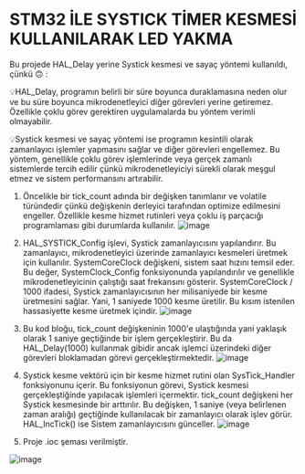 # STM32 İLE SYSTICK TİMER KESMESİ KULLANILARAK LED YAKMA 

Bu projede HAL_Delay yerine Systick kesmesi ve sayaç yöntemi kullanıldı, çünkü 🙃 :

 💡HAL_Delay, programın belirli bir süre boyunca duraklamasına neden olur ve bu süre boyunca mikrodenetleyici diğer görevleri yerine getiremez. Özellikle çoklu görev gerektiren uygulamalarda bu yöntem verimli olmayabilir.

 💡Systick kesmesi ve sayaç yöntemi ise programın kesintili olarak zamanlayıcı işlemler yapmasını sağlar ve diğer görevleri engellemez. Bu yöntem, genellikle çoklu görev işlemlerinde veya gerçek zamanlı sistemlerde tercih edilir çünkü mikrodenetleyiciyi sürekli olarak meşgul etmez ve sistem performansını artırabilir.

1. Öncelikle bir tick_count adında bir değişken tanımlanır  ve volatile türündedir çünkü değişkenin derleyici tarafından optimize edilmesini engeller. Özellikle kesme hizmet rutinleri veya çoklu iş parçacığı programlaması gibi durumlarda kullanılır. 
![image](https://github.com/MelekKarakaya/STM32_ledBlink_with_SYSTICK_Timer/assets/78067331/4ba3b096-4908-4fd4-abf0-e7eb7963cf75)

2. HAL_SYSTICK_Config işlevi, Systick zamanlayıcısını yapılandırır. Bu zamanlayıcı, mikrodenetleyici üzerinde zamanlayıcı kesmeleri üretmek için kullanılır. SystemCoreClock değişkeni, sistem saat hızını temsil eder. Bu değer, SystemClock_Config fonksiyonunda yapılandırılır ve genellikle mikrodenetleyicinin çalıştığı saat frekansını gösterir. SystemCoreClock / 1000 ifadesi, Systick zamanlayıcısının her milisaniyede bir kesme üretmesini sağlar. Yani, 1 saniyede 1000 kesme üretilir. Bu kısım istenilen hassasiyette kesme üretmek içindir.
![image](https://github.com/MelekKarakaya/STM32_ledBlink_with_SYSTICK_Timer/assets/78067331/0fff363e-bed5-4de9-9f51-538b98fd5e08)

3. Bu kod bloğu, tick_count değişkeninin 1000'e ulaştığında yani yaklaşık olarak 1 saniye geçtiğinde bir işlem gerçekleştirir. Bu da HAL_Delay(1000) kullanmak gibidir ancak işlemci üzerindeki diğer görevleri bloklamadan görevi gerçekleştirmektedir.
![image](https://github.com/MelekKarakaya/STM32_ledBlink_with_SYSTICK_Timer/assets/78067331/5af640d1-4269-4cd8-b0aa-eb55162f6fa8)

4. Systick kesme vektörü için bir kesme hizmet rutini olan SysTick_Handler fonksiyonunu içerir. Bu fonksiyonun görevi, Systick kesmesi gerçekleştiğinde yapılacak işlemleri içermektir. tick_count değişkeni her Systick kesmesinde bir arttırılır. Bu değişken, 1 saniye (veya belirlenen zaman aralığı) geçtiğinde kullanılacak bir zamanlayıcı olarak işlev görür. HAL_IncTick() ise Sistem zamanlayıcısını günceller.
![image](https://github.com/MelekKarakaya/STM32_ledBlink_with_SYSTICK_Timer/assets/78067331/095febb0-019f-4d80-9388-eee08e922f60)


5. Proje .ioc şeması verilmiştir.
   
![image](https://github.com/MelekKarakaya/STM32_ledBlink_with_SYSTICK_Timer/assets/78067331/d0ba0690-47dc-439f-83c6-4b6504b306b1)


